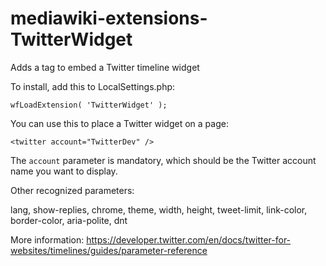 # mediawiki-extensions-TwitterWidget
Adds a tag to embed a Twitter timeline widget

To install, add this to LocalSettings.php:

```lang=php
wfLoadExtension( 'TwitterWidget' );
```

You can use this to place a Twitter widget on a page:

```lang=xml
<twitter account="TwitterDev" />
```

The `account` parameter is mandatory, which should be the Twitter account name you want to display.

Other recognized parameters:

lang, show-replies, chrome, theme, width, height, tweet-limit, link-color, border-color, aria-polite, dnt

More information: https://developer.twitter.com/en/docs/twitter-for-websites/timelines/guides/parameter-reference
